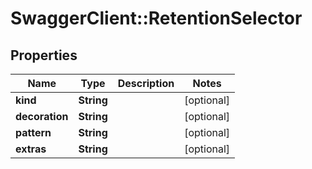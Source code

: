 # SwaggerClient::RetentionSelector

## Properties
Name | Type | Description | Notes
------------ | ------------- | ------------- | -------------
**kind** | **String** |  | [optional] 
**decoration** | **String** |  | [optional] 
**pattern** | **String** |  | [optional] 
**extras** | **String** |  | [optional] 


